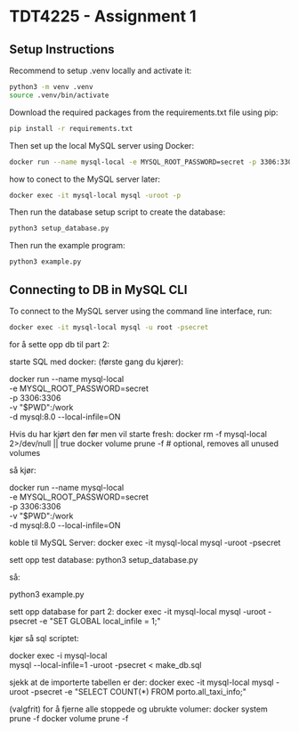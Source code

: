 # TDT4225 - Assignment 1

## Setup Instructions

Recommend to setup .venv locally and activate it:

```bash
python3 -m venv .venv
source .venv/bin/activate
```

Download the required packages from the requirements.txt file using pip:

```bash
pip install -r requirements.txt
```

Then set up the local MySQL server using Docker:

```bash
docker run --name mysql-local -e MYSQL_ROOT_PASSWORD=secret -p 3306:3306 -d mysql:8.0
```

how to conect to the MySQL server later:
```bash
docker exec -it mysql-local mysql -uroot -p
```

Then run the database setup script to create the database:

```bash
python3 setup_database.py
```

Then run the example program:

```bash
python3 example.py
```

## Connecting to DB in MySQL CLI

To connect to the MySQL server using the command line interface, run:

```bash
docker exec -it mysql-local mysql -u root -psecret
```



for å sette opp db til part 2:

starte SQL med docker:
(første gang du kjører):

docker run --name mysql-local \
  -e MYSQL_ROOT_PASSWORD=secret \
  -p 3306:3306 \
  -v "$PWD":/work \
  -d mysql:8.0 --local-infile=ON

Hvis du har kjørt den før men vil starte fresh:
docker rm -f mysql-local 2>/dev/null || true
docker volume prune -f  # optional, removes all unused volumes

så kjør:

docker run --name mysql-local \
  -e MYSQL_ROOT_PASSWORD=secret \
  -p 3306:3306 \
  -v "$PWD":/work \
  -d mysql:8.0 --local-infile=ON


  koble til MySQL Server:
  docker exec -it mysql-local mysql -uroot -psecret


sett opp test database:
python3 setup_database.py

så:

python3 example.py

sett opp database for part 2:
docker exec -it mysql-local mysql -uroot -psecret -e "SET GLOBAL local_infile = 1;"


kjør så sql scriptet:

docker exec -i mysql-local \
  mysql --local-infile=1 -uroot -psecret < make_db.sql


sjekk at de importerte tabellen er der:
docker exec -it mysql-local mysql -uroot -psecret -e "SELECT COUNT(*) FROM porto.all_taxi_info;"


(valgfrit) for å fjerne alle stoppede og ubrukte volumer:
docker system prune -f
docker volume prune -f



<!--  gammel info:

for å laste make_db.sql og cleaned_porto_dat.csv inn i dokeren:

docker rm -f mysql-local 2>/dev/null || true

docker run --name mysql-local \
  -e MYSQL_ROOT_PASSWORD=secret \
  -p 3306:3306 \
  -v "$PWD":/work \
  -d mysql:8.0 --local-infile=ON


pass på at SQL peker til riktig csv fil
LOAD DATA LOCAL INFILE '/work/cleaned_porto_data.csv'


skru på LOCAL INFILE på serveren:
docker exec -it mysql-local mysql -uroot -psecret -e "SET GLOBAL local_infile=1;"

Kjør hele sql serveren på klienten:
docker exec -i mysql-local \
  mysql --local-infile=1 -uroot -psecret < make_db.sql
   -->